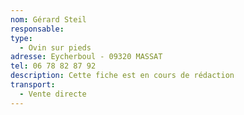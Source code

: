 ```yaml
---
nom: Gérard Steil
responsable:
type:
  - Ovin sur pieds
adresse: Eycherboul - 09320 MASSAT
tel: 06 78 82 87 92
description: Cette fiche est en cours de rédaction
transport:
  - Vente directe
---
```

